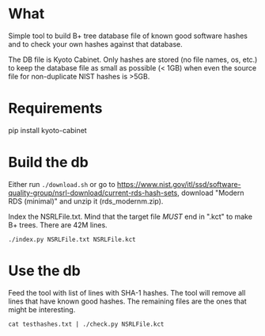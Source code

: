 
# What

Simple tool to build B+ tree database file of known good software hashes
and to check your own hashes against that database.

The DB file is Kyoto Cabinet. Only hashes are stored (no file names, os, etc.)
to keep the database file as small as possible (< 1GB) when even the source file
for non-duplicate NIST hashes is >5GB.

# Requirements

pip install kyoto-cabinet

# Build the db

Either run `./download.sh` or go to https://www.nist.gov/itl/ssd/software-quality-group/nsrl-download/current-rds-hash-sets,
download "Modern RDS (minimal)" and unzip it (rds_modernm.zip).

Index the NSRLFile.txt. Mind that the target file *MUST* end in ".kct" to make B+ trees.
There are 42M lines.

`./index.py NSRLFile.txt NSRLFile.kct`

# Use the db

Feed the tool with list of lines with SHA-1 hashes. The tool will remove all lines that
have known good hashes. The remaining files are the ones that might be interesting.

`cat testhashes.txt | ./check.py NSRLFile.kct`
